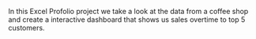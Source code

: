 In this Excel Profolio project we take a look at the data from a coffee shop and create a interactive dashboard that shows us sales overtime to top 5 customers.
